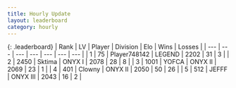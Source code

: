 ```yaml
---
title: Hourly Update
layout: leaderboard
category: hourly
---
```


{: .leaderboard}
| Rank | LV | Player | Division | Elo | Wins | Losses |
| --- | --- | --- | --- | --- | --- | --- |
| <span data-change="0">1</span> | 75 | <span title="ID: 748142">Player748142</span> | LEGEND | <span data-change="0">2202</span> | <span data-change="0">31</span> | <span data-change="0">3</span> |
| <span data-change="0">2</span> | 2450 | <span title="ID: 353063">Sktima</span> | ONYX I | <span data-change="0">2078</span> | <span data-change="0">28</span> | <span data-change="0">8</span> |
| <span data-change="0">3</span> | 1001 | <span title="ID: 650820">YOFCA</span> | ONYX II | <span data-change="0">2069</span> | <span data-change="0">23</span> | <span data-change="0">1</span> |
| <span data-change="0">4</span> | 401 | <span title="ID: 651981">Clowny</span> | ONYX II | <span data-change="0">2050</span> | <span data-change="0">50</span> | <span data-change="0">26</span> |
| <span data-change="1">5</span> | 512 | <span title="ID: 488585">JEFFF</span> | ONYX III | <span data-change="16">2043</span> | <span data-change="2">16</span> | <span data-change="1">2</span> |